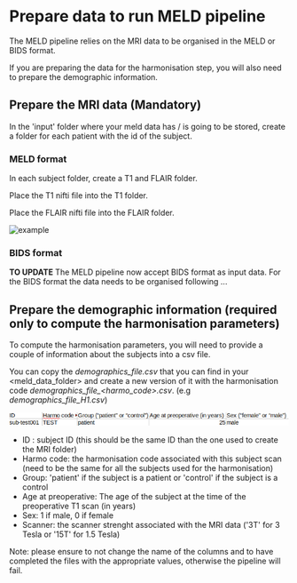 # Prepare data to run MELD pipeline

The MELD pipeline relies on the MRI data to be organised in the MELD or BIDS format. 

If you are preparing the data for the harmonisation step, you will also need to prepare the demographic information. 

## Prepare the MRI data (Mandatory)

In the 'input' folder where your meld data has / is going to be stored, create a folder for each patient with the id of the subject. 

### MELD format

In each subject folder, create a T1 and FLAIR folder.

Place the T1 nifti file into the T1 folder.

Place the FLAIR nifti file into the FLAIR folder.

![example](images/example_folder_structure.png)

### BIDS format

**TO UPDATE** The MELD pipeline now accept BIDS format as input data. For the BIDS format the data needs to be organised following ...

## Prepare the demographic information (required only to compute the harmonisation parameters)

To compute the harmonisation parameters, you will need to provide a couple of information about the subjects into a csv file. 

You can copy the *demographics_file.csv* that you can find in your <meld_data_folder> and create a new version of it with the harmonisation code *demographics_file_<harmo_code>.csv*. (e.g *demographics_file_H1.csv*)

![example](images/example_demographic_csv.PNG)

- ID : subject ID  (this should be the same ID than the one used to create the MRI folder)
- Harmo code: the harmonisation code associated with this subject scan (need to be the same for all the subjects used for the harmonisation) 
- Group: 'patient' if the subject is a patient or 'control' if the subject is a control 
- Age at preoperative: The age of the subject at the time of the preoperative T1 scan (in years)
- Sex: 1 if male, 0 if female
- Scanner: the scanner strenght associated with the MRI data ('3T' for 3 Tesla or '15T' for 1.5 Tesla)

Note: please ensure to not change the name of the columns and to have completed the files with the appropriate values, otherwise the pipeline will fail. 


